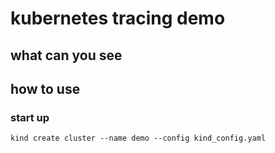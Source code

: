 # kubernetes tracing demo

## what can you see



## how to use 

### start up

```
kind create cluster --name demo --config kind_config.yaml
```

### 